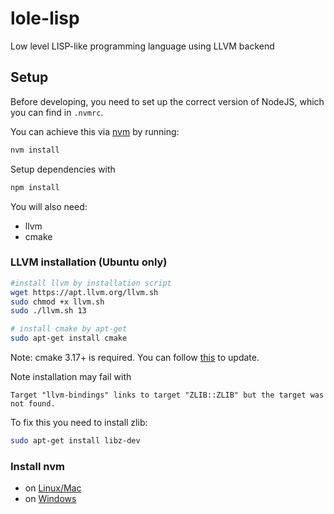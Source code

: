 # lole-lisp
Low level LISP-like programming language using LLVM backend

## Setup

Before developing, you need to set up the correct version of NodeJS, which you can find in `.nvmrc`.

You can achieve this via [nvm](#install-nvm) by running:

```bash
nvm install
```

Setup dependencies with

```bash
npm install
```

You will also need:
 - llvm
 - cmake

### LLVM installation (Ubuntu only)

```bash
#install llvm by installation script
wget https://apt.llvm.org/llvm.sh
sudo chmod +x llvm.sh
sudo ./llvm.sh 13

# install cmake by apt-get
sudo apt-get install cmake
```

Note: cmake 3.17+ is required. You can follow [this](https://askubuntu.com/questions/355565/how-do-i-install-the-latest-version-of-cmake-from-the-command-line) to update.

Note installation may fail with
```
Target "llvm-bindings" links to target "ZLIB::ZLIB" but the target was not found.
```
To fix this you need to install zlib:

```bash
sudo apt-get install libz-dev
```

### Install nvm

- on [Linux/Mac](https://github.com/nvm-sh/nvm#install--update-script)
- on [Windows](https://github.com/coreybutler/nvm-windows)
